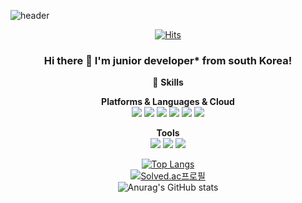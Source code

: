 ![header](https://capsule-render.vercel.app/api?type=wave&pink=auto&height=400&section=header&text=sungyuna1003&fontSize=80)
<div align=center> 

[![Hits](https://hits.seeyoufarm.com/api/count/incr/badge.svg?url=https%3A%2F%2Fgithub.com%2Fgjbae1212%2Fhit-counter)](https://hits.seeyoufarm.com)   
### Hi there 👋 I'm junior developer* from south Korea!  

:muscle:	****Skills****  

**Platforms & Languages & Cloud**  
<img src="https://img.shields.io/badge/-React-ec407a?style=flat&logo=React"/>
<img src="https://img.shields.io/badge/-HTML5-000?style=flat&logo=HTML5"/>
<img src="https://img.shields.io/badge/-CSS3-00b248?style=flat&logo=CSS3"/>
<img src="https://img.shields.io/badge/-MongoDB-ef6c00?style=flat&logo=MongoDB"/>
<img src="https://img.shields.io/badge/-JavaScript-303f9f?style=flat&logo=JavaScript"/>
<img src="https://img.shields.io/badge/-MySQL-ffee58?style=flat&logo=MySQL"/>

**Tools**  
<img src="https://img.shields.io/badge/-Git-ff3d00?style=flat&logo=Git"/>
<img src="https://img.shields.io/badge/-MySQL-ffee58?style=flat&logo=MySQL"/>
<img src="https://img.shields.io/badge/-MySQL-ffee58?style=flat&logo=MySQL"/>

[![Top Langs](https://github-readme-stats.vercel.app/api/top-langs/?username=sungyuna1003)](https://github.com/anuraghazra/github-readme-stats)  
[![Solved.ac프로필](http://mazassumnida.wtf/api/pastel/generate_badge?boj=sungyuna89)](https://solved.ac/sungyuna89)  
![Anurag's GitHub stats](https://github-readme-stats.vercel.app/api?username=sungyuna1003&&show_icons=true&theme=shades-of-purple)  

</div>




<!--
**sungyuna1003/sungyuna1003** is a ✨ _special_ ✨ repository because its `README.md` (this file) appears on your GitHub profile.

Here are some ideas to get you started:

- 🔭 I’m currently working on ...
- 🌱 I’m currently learning ...
- 👯 I’m looking to collaborate on ...
- 🤔 I’m looking for help with ...
- 💬 Ask me about ...
- 📫 How to reach me: ...
- 😄 Pronouns: ...
- ⚡ Fun fact: ...
-->
